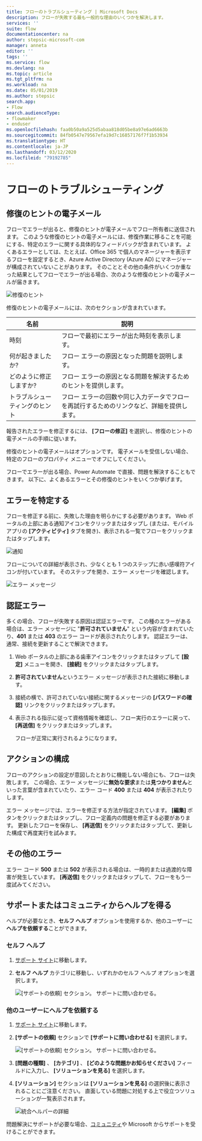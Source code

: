 ```yaml
---
title: フローのトラブルシューティング | Microsoft Docs
description: フローが失敗する最も一般的な理由のいくつかを解決します。
services: ''
suite: flow
documentationcenter: na
author: stepsic-microsoft-com
manager: anneta
editor: ''
tags: ''
ms.service: flow
ms.devlang: na
ms.topic: article
ms.tgt_pltfrm: na
ms.workload: na
ms.date: 05/01/2019
ms.author: stepsic
search.app:
- Flow
search.audienceType:
- flowmaker
- enduser
ms.openlocfilehash: faa0b50a9a525d5abaa818d05be8a97e6ad6663b
ms.sourcegitcommit: 84fb0547e79567efa19d7c16857176f7f1b53934
ms.translationtype: HT
ms.contentlocale: ja-JP
ms.lasthandoff: 03/12/2020
ms.locfileid: "79192785"
---
```

# <a name="troubleshooting-a-flow"></a>フローのトラブルシューティング


## <a name="repair-tips-in-email"></a>修復のヒントの電子メール

フローでエラーが出ると、修復のヒントが電子メールでフロー所有者に送信されます。 このような修復のヒントの電子メールには、修復作業に移ることを可能にする、特定のエラーに関する具体的なフィードバックが含まれています。 よくあるエラーとしては、たとえば、Office 365 で個人のマネージャーを表示するフローを設定するとき、Azure Active Directory (Azure AD) にマネージャーが構成されていないことがあります。 そのこととその他の条件がいくつか重なった結果としてフローでエラーが出る場合、次のような修復のヒントの電子メールが届きます。

![修復のヒント](media/fix-flow-failures/repair-tips-email.png)

修復のヒントの電子メールには、次のセクションが含まれています。

名前|説明
---|---
時刻|フローで最初にエラーが出た時刻を表示します。
何が起きましたか?|フロー エラーの原因となった問題を説明します。
どのように修正しますか?|フロー エラーの原因となる問題を解決するためのヒントを提供します。
トラブルシューティングのヒント|フロー エラーの回数や同じ入力データでフローを再試行するためのリンクなど、詳細を提供します。

報告されたエラーを修正するには、 **[フローの修正]** を選択し、修復のヒントの電子メールの手順に従います。

修復のヒントの電子メールはオプションです。 電子メールを受信しない場合、特定のフローのプロパティ メニューでオフにしてください。

フローでエラーが出る場合、Power Automate で直接、問題を解決することもできます。  以下に、よくあるエラーとその修復のヒントをいくつか挙げます。

## <a name="identify-the-error"></a>エラーを特定する
フローを修正する前に、失敗した理由を明らかにする必要があります。 Web ポータルの上部にある通知アイコンをクリックまたはタップし (または、モバイル アプリの **[アクティビティ]** タブを開き)、表示される一覧でフローをクリックまたはタップします。

![通知](./media/fix-flow-failures/notifications-toolbar.png)

フローについての詳細が表示され、少なくとも 1 つのステップに赤い感嘆符アイコンが付いています。 そのステップを開き、エラー メッセージを確認します。

![エラー メッセージ](./media/fix-flow-failures/flow-run-failure.png)


## <a name="authentication-failures"></a>認証エラー
多くの場合、フローが失敗する原因は認証エラーです。 この種のエラーがある場合は、エラー メッセージに "**許可されていません**" という内容が含まれていたり、**401** または **403** のエラー コードが表示されたりします。 認証エラーは、通常、接続を更新することで解決できます。

1. Web ポータルの上部にある歯車アイコンをクリックまたはタップして **[設定]** メニューを開き、 **[接続]** をクリックまたはタップします。
2. **許可されていません**というエラー メッセージが表示された接続に移動します。
3. 接続の横で、許可されていない接続に関するメッセージの **[パスワードの確認]** リンクをクリックまたはタップします。
4. 表示される指示に従って資格情報を確認し、フロー実行のエラーに戻って、 **[再送信]** をクリックまたはタップします。
   
    フローが正常に実行されるようになります。

## <a name="action-configuration"></a>アクションの構成
フローのアクションの設定が意図したとおりに機能しない場合にも、フローは失敗します。 この場合、エラー メッセージに**無効な要求**または**見つかりません**といった言葉が含まれていたり、エラー コード **400** または **404** が表示されたりします。

エラー メッセージでは、エラーを修正する方法が指定されています。 **[編集]** ボタンをクリックまたはタップし、フロー定義内の問題を修正する必要があります。 更新したフローを保存し、 **[再送信]** をクリックまたはタップして、更新した構成で再度実行を試みます。

## <a name="other-failures"></a>その他のエラー
エラー コード **500** または **502** が表示される場合は、一時的または過渡的な障害が発生しています。 **[再送信]** をクリックまたはタップして、フローをもう一度試みてください。

## <a name="getting-help-from-support-or-the-community"></a>サポートまたはコミュニティからヘルプを得る

ヘルプが必要なとき、**セルフ ヘルプ** オプションを使用するか、他のユーザーに**ヘルプを依頼する**ことができます。

### <a name="self-help"></a>セルフ ヘルプ 

1. [サポート サイト](https://flow.microsoft.com/support/)に移動します。
1. **セルフ ヘルプ** カテゴリに移動し、いずれかのセルフ ヘルプ オプションを選択します。

    ![[サポートの依頼] セクション。 サポートに問い合わせる。](media/fix-flow-failures/self-help-section.png)
### <a name="ask-for-help-from-others"></a>他のユーザーにヘルプを依頼する

1. [サポート サイト](https://flow.microsoft.com/support/)に移動します。
1. **[サポートの依頼]** セクションで **[サポートに問い合わせる]** を選択します。
    
    ![[サポートの依頼] セクション。 サポートに問い合わせる。](media/fix-flow-failures/ask-for-help.png)

1. **[問題の種類]** 、 **[カテゴリ]** 、 **[どのような問題かお知らせください]** フィールドに入力し、 **[ソリューションを見る]** を選択します。 

1. **[ソリューション]** セクションは **[ソリューションを見る]** の選択後に表示されることにご注意ください。 直面している問題に対処する上で役立つソリューションが一覧表示されます。 

    ![統合ヘルパーの詳細](media/fix-flow-failures/integrated-helper-details.png)

問題解決にサポートが必要な場合、[コミュニティ](https://go.microsoft.com/fwlink/?LinkID=787467)や Microsoft からサポートを受けることができます。 

